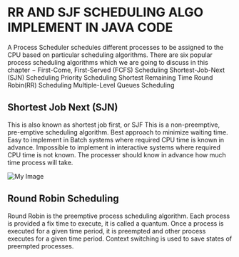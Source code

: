 # RR AND SJF SCHEDULING ALGO IMPLEMENT IN JAVA CODE
A Process Scheduler schedules different processes to be assigned to the CPU based on particular scheduling algorithms. There are six popular process scheduling algorithms which we are going to discuss in this chapter −
First-Come, First-Served (FCFS) Scheduling
Shortest-Job-Next (SJN) Scheduling
Priority Scheduling
Shortest Remaining Time
Round Robin(RR) Scheduling
Multiple-Level Queues Scheduling


## Shortest Job Next (SJN)
This is also known as shortest job first, or SJF
This is a non-preemptive, pre-emptive scheduling algorithm.
Best approach to minimize waiting time.
Easy to implement in Batch systems where required CPU time is known in advance.
Impossible to implement in interactive systems where required CPU time is not known.
The processer should know in advance how much time process will take.
 
 ![My Image](Screenshot2023-03-17230924.png)
  
## Round Robin Scheduling
Round Robin is the preemptive process scheduling algorithm.
Each process is provided a fix time to execute, it is called a quantum.
Once a process is executed for a given time period, it is preempted and other process executes for a given time period.
Context switching is used to save states of preempted processes.
